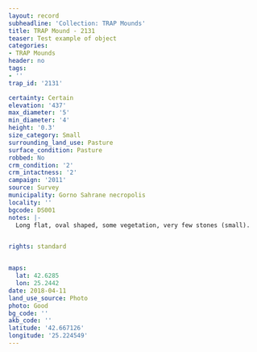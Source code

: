 ```yaml
---
layout: record
subheadline: 'Collection: TRAP Mounds'
title: TRAP Mound - 2131
teaser: Test example of object
categories:
- TRAP Mounds
header: no
tags:
- ''
trap_id: '2131'

certainty: Certain
elevation: '437'
max_diameter: '5'
min_diameter: '4'
height: '0.3'
size_category: Small
surrounding_land_use: Pasture
surface_condition: Pasture
robbed: No
crm_condition: '2'
crm_intactness: '2'
campaign: '2011'
source: Survey
municipality: Gorno Sahrane necropolis
locality: ''
bgcode: DS001
notes: |-
  Long flat, oval shaped, some vegetation, very few stones (small).


rights: standard


maps:
  lat: 42.6285
  lon: 25.2442
date: 2018-04-11
land_use_source: Photo
photo: Good
bg_code: ''
akb_code: ''
latitude: '42.667126'
longitude: '25.224549'
---
```


